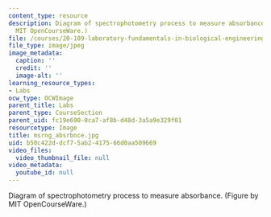 ```yaml
---
content_type: resource
description: Diagram of spectrophotometry process to measure absorbance. (Figure by
  MIT OpenCourseWare.)
file: /courses/20-109-laboratory-fundamentals-in-biological-engineering-fall-2007/b50c422ddcf75ab2417566d0aa509669_msrng_absrbnce.jpg
file_type: image/jpeg
image_metadata:
  caption: ''
  credit: ''
  image-alt: ''
learning_resource_types:
- Labs
ocw_type: OCWImage
parent_title: Labs
parent_type: CourseSection
parent_uid: fc19e690-0ca7-af8b-d48d-3a5a9e329f01
resourcetype: Image
title: msrng_absrbnce.jpg
uid: b50c422d-dcf7-5ab2-4175-66d0aa509669
video_files:
  video_thumbnail_file: null
video_metadata:
  youtube_id: null
---
```

Diagram of spectrophotometry process to measure absorbance. (Figure by MIT OpenCourseWare.)

